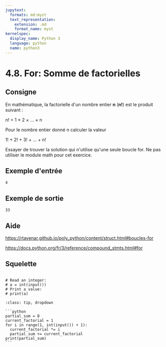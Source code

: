 ```yaml
---
jupytext:
  formats: md:myst
  text_representation:
    extension: .md
    format_name: myst
kernelspec:
  display_name: Python 3
  language: python
  name: python3
---
```


# 4.8. For: Somme de factorielles

## Consigne

En mathématique, la factorielle d'un nombre entier **n** (**n!**) est le produit suivant :

n! = 1 × 2 × … × n


Pour le nombre entier donné n calculer la valeur

1! + 2! + 3! + ... + n!

Essayer de trouver la solution qui n'utilise qu'une seule boucle for. Ne pas utiliser le module math pour cet exercice.

## Exemple d'entrée

```
4
```

## Exemple de sortie

```
33
```

## Aide

https://rtavenar.github.io/poly_python/content/struct.html#boucles-for

https://docs.python.org/fr/3/reference/compound_stmts.html#for

## Squelette

```{code-cell} ipython3

# Read an integer:
# a = int(input())
# Print a value:
# print(a)

```

````{admonition} Cliquez ici pour voir la solution
:class: tip, dropdown

```python
partial_sum = 0
current_factorial = 1
for i in range(1, int(input()) + 1):
  current_factorial *= i
  partial_sum += current_factorial
print(partial_sum)
```
````
